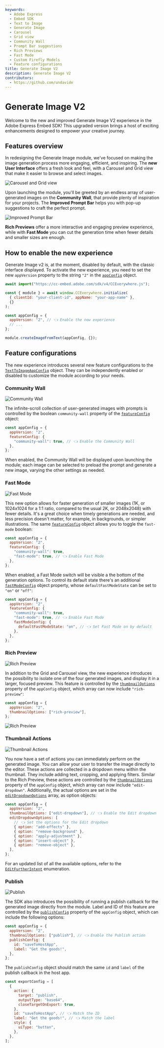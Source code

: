 ```yaml
---
keywords:
  - Adobe Express
  - Embed SDK
  - Text to Image
  - Generate Image
  - Carousel
  - Grid view
  - Community Wall
  - Prompt Bar suggestions
  - Rich Previews
  - Fast Mode
  - Custom Firefly Models
  - Feature configurations
title: Generate Image V2
description: Generate Image V2
contributors:
  - https://github.com/undavide
---
```


# Generate Image V2

Welcome to the new and improved Generate Image V2 experience in the Adobe Express Embed SDK! This upgraded version brings a host of exciting enhancements designed to empower your creative journey.

## Features overview

In redesigning the Generate Image module, we've focused on making the image generation process more engaging, efficient, and inspiring. The **new User Interface** offers a fresh look and feel, with a Carousel and Grid view that make it easier to browse and select images.

![Carousel and Grid view](./img/genimage_carousel.jpg)

Upon launching the module, you'll be greeted by an endless array of user-generated images on the **Community Wall**, that provide plenty of inspiration for your projects. The **Improved Prompt Bar** helps you with pop-up suggestions to craft the perfect prompt.

![Improved Prompt Bar](./img/genimage_prompt-suggestions.jpg)

**Rich Previews** offer a more interactive and engaging preview experience, while with **Fast Mode** you can cut the generation time when fewer details and smaller sizes are enough.

<!-- Lastly, **Custom Firefly Models** allow enterprise users to tailor outputs to unique brand or project requirements. -->

## How to enable the new experience

Generate Image v2 is, at the moment, disabled by default, with the classic interface displayed. To activate the new experience, you need to set the new `appVersion` property to the string `"2"` in the [`appConfig`](../../v4/shared/src/types/module/AppConfig.types/interfaces/text-to-image-app-config.md) object.

```js
await import("https://cc-embed.adobe.com/sdk/v4/CCEverywhere.js");

const { module } = await window.CCEverywhere.initialize(
  { clientId: "your-client-id", appName: "your-app-name" },
  {}
);

const appConfig = {
  appVersion: "2", // 👈 Enable the new experience
  // ...
};

module.createImageFromText(appConfig, {});
```

## Feature configurations

The new experience introduces several new feature configurations to the [`TextToImageAppConfig`](../../v4/shared/src/types/module/AppConfig.types/interfaces/text-to-image-app-config.md#properties) object. They can be independently enabled or disabled to customize the module according to your needs.

### Community Wall

![Community Wall](./img/genimage_community-wall.jpg)

The infinite-scroll collection of user-generated images with prompts is controlled by the boolean `community-wall` property of the [`featureConfig`](../../v4/shared/src/types/module/AppConfig.types/enumerations/text-to-image-feature.md) object:

```js
const appConfig = {
  appVersion: "2",
  featureConfig: {
    "community-wall": true, // 👈 Enable the Community Wall
  },
};
```

When enabled, the Community Wall will be displayed upon launching the module; each image can be selected to preload the prompt and generate a new image, varying the other settings as needed.

### Fast Mode

![Fast Mode](./img/genimage_fast-mode.jpg)

This new option allows for faster generation of smaller images (1K, or 1024x1024 for a 1:1 ratio, compared to the usual 2K, or 2048x2048) with fewer details. It's a great choice when timely generations are needed, and less precision doesn't matter, for example, in backgrounds, or simpler illustrations. The same [`featureConfig`](../../v4/shared/src/types/module/AppConfig.types/enumerations/text-to-image-feature.md) object allows you to toggle the `fast-mode` boolean:

```js
const appConfig = {
  appVersion: "2",
  featureConfig: {
    "community-wall": true,
    "fast-mode": true, // 👈 Enable Fast Mode
  },
};
```

When enabled, a Fast Mode switch will be visible a the bottom of the generation options. To control its default state there's an additional [`fastModeConfig`](../../v4/shared/src/types/module/AppConfig.types/interfaces/fast-mode-config.md) object property, whose `defaultFastModeState` can be set to `"on"` or `"off"`:

```js
const appConfig = {
  appVersion: "2",
  featureConfig: {
    "community-wall": true,
    "fast-mode": true, // 👈 Enable Fast Mode
    fastModeConfig: {
      defaultFastModeState: "on", // 👈 Set Fast Mode on by default
    },
  },
};
```

### Rich Preview

![Rich Preview](./img/genimage_rich-preview.jpg)

In addition to the Grid and Carousel view, the new experience introduces the possibility to isolate one of the four generated images, and display it in a larger, focused preview. This feature is controlled by the [`thumbnailOptions`](../../v4/shared/src/types/module/AppConfig.types/enumerations/thumbnail-option.md) property of the `appConfig` object, which array can now include `"rich-preview"`:

```js
const appConfig = {
  appVersion: "2",
  thumbnailOptions: ["rich-preview"],
};
```

![Rich Preview](./img/genimage_rich-preview-single.jpg)

### Thumbnail Actions

![Thumbnail Actions](./img/genimage_further-intent.jpg)

You now have a set of actions you can immediately perform on the generated image. You can allow your user to transfer the image directly to the editor. These actions are collected in a dropdown menu within the thumbnail. They include adding text, cropping, and applying filters. Similar to the Rich Preview, these actions are controlled by the [`thumbnailOptions`](../../v4/shared/src/types/module/AppConfig.types/enumerations/thumbnail-option.md) property of the `appConfig` object, which array can now include `"edit-dropdown"`. Additionally, the actual options are set in the [`editDropdownOptions`](../../v4/shared/src/types/ExportConfig.types/enumerations/edit-further-intent.md) array, as option objects:

```js
const appConfig = {
  appVersion: "2",
  thumbnailOptions: ["edit-dropdown"], // 👈 Enable the Edit dropdown
  editDropdownOptions: [
    // 👈 Set the options for the Edit dropdown
    { option: "add-effects" },
    { option: "remove-background" },
    { option: "apply-adjustment" },
    { option: "insert-object" },
    { option: "remove-object" },
  ],
};
```

For an updated list of all the available options, refer to the [`EditFurtherIntent`](../../v4/shared/src/types/ExportConfig.types/enumerations/edit-further-intent.md) enumeration.

### Publish

![Publish](./img/genimage_publish.jpg)

The SDK also introduces the possibility of running a publish callback for the generated image directly from the module. Label and ID of this feature are controlled by the [`publishConfig`](../../v4/shared/src/types/module/AppConfig.types/interfaces/publish-config.md) property of the `appConfig` object, which can include the following options:

```js
const appConfig = {
  appVersion: "2",
  thumbnailOptions: ["publish"], // 👈 Enable the Publish action
  publishConfig: {
    id: "saveToHostApp",
    label: "Get the goods!",
  },
};
```

The `publishConfig` object should match the same `id` and `label` of the publish callback in the host app.

```js
const exportConfig = [
  {
    action: {
      target: "publish",
      outputType: "base64",
      closeTargetOnExport: true,
    },
    id: "saveToHostApp", // 👈 Match the ID
    label: "Get the goods!", // 👈 Match the label
    style: {
      uiType: "button",
    },
  },
];
```
